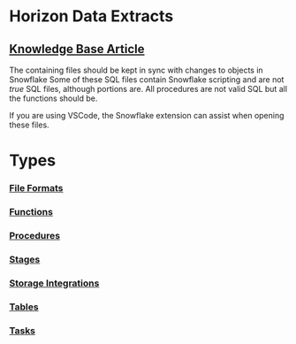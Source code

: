 # Horizon Data Extracts
## [Knowledge Base Article](https://lextegrity.atlassian.net/wiki/spaces/KB/pages/2697854979/Horizon+Data+Extracts)

The containing files should be kept in sync with changes to objects in Snowflake
Some of these SQL files contain Snowflake scripting and are not *true* SQL files, although portions are.
All procedures are not valid SQL but all the functions should be.

If you are using VSCode, the Snowflake extension can assist when opening these files.

# Types
### [File Formats](file_formats)
### [Functions](functions)
### [Procedures](procedures)
### [Stages](stages)
### [Storage Integrations](storage_integrations)
### [Tables](tables)
### [Tasks](tasks)
